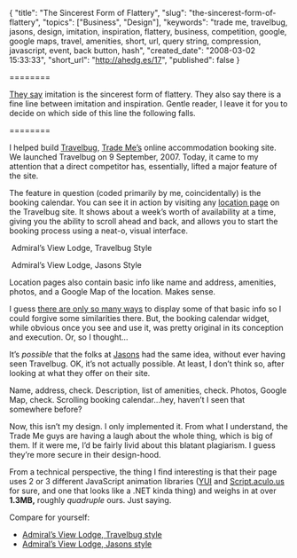 {
  "title": "The Sincerest Form of Flattery",
  "slug": "the-sincerest-form-of-flattery",
  "topics": ["Business", "Design"],
  "keywords": "trade me, travelbug, jasons, design, imitation, inspiration, flattery, business, competition, google, google maps, travel, amenities, short, url, query string, compression, javascript, event, back button, hash",
  "created_date": "2008-03-02 15:33:33",
  "short_url": "http://ahedg.es/17",
  "published": false
}

========

<a title="They in this context being Charles Caleb Colton" href="http://www.quotationspage.com/quote/27484.html">They say</a> imitation is the sincerest form of flattery. They also say there is a fine line between imitation and inspiration. Gentle reader, I leave it for you to decide on which side of this line the following falls.

========

<p class="outdent">I helped build <a href="http://www.travelbug.co.nz/">Travelbug</a>, <a href="http://www.trademe.co.nz/">Trade Me&#8217;s</a> online accommodation booking site. We launched Travelbug on 9 September, 2007. Today, it came to my attention that a direct competitor has, essentially, lifted a major feature of the site.</p>
<p>The feature in question (coded primarily by me, coincidentally) is the booking calendar. You can see it in action by visiting any <a href="http://www.travelbug.co.nz/visit/19160#book">location page</a> on the Travelbug site. It shows about a week&#8217;s worth of availability at a time, giving you the ability to scroll ahead and back, and allows you to start the booking process using a neat-o, visual interface. </p>
<div class="photo-left">
	<p>
		<img src="http://segdeha.com/blog/assets/imgs/admirals-travelbug.png" alt="">
		Admiral&#8217;s View Lodge, Travelbug Style
	</p>
	<p>
		<img src="http://segdeha.com/blog/assets/imgs/admirals-jasons.png" alt="">
		Admiral&#8217;s View Lodge, Jasons Style
	</p>
</div>
<p>Location pages also contain basic info like name and address, amenities, photos, and a Google Map of the location. Makes sense.</p>
<p>I guess <a href="http://www.37signals.com/svn/posts/575-but-theres-only-so-many-ways-to-do-something-right">there are only so many ways</a> to display some of that basic info so I could forgive some similarities there. But, the booking calendar widget, while obvious once you see and use it, was pretty original in its conception and execution. Or, so I thought&#8230;</p>
<p>It&#8217;s <em>possible</em> that the folks at <a href="http://www.jasons.com/">Jasons</a> had the same idea, without ever having seen Travelbug. OK, it&#8217;s not actually possible. At least, I don&#8217;t think so, after looking at what they offer on their site.</p>
<p>Name, address, check. Description, list of amenities, check. Photos, Google Map, check. Scrolling booking calendar&#8230;hey, haven&#8217;t I seen that somewhere before?</p>
<p>Now, this isn&#8217;t my design. I only implemented it. From what I understand, the Trade Me guys are having a laugh about the whole thing, which is big of them. If it were me, I&#8217;d be fairly livid about this blatant plagiarism. I guess they&#8217;re more secure in their design-hood.</p>
<p>From a technical perspective, the thing I find interesting is that their page uses 2 or 3 different JavaScript animation libraries (<a href="http://developer.yahoo.com/yui/animation/">YUI</a> and <a href="http://script.aculo.us/">Script.aculo.us</a> for sure, and one that looks like a .NET kinda thing) and weighs in at over <strong>1.3MB,</strong> roughly <em>quadruple</em> ours. Just saying.</p>
<p>Compare for yourself:</p>
<ul>
	<li><a href="http://www.travelbug.co.nz/visit/20564">Admiral&#8217;s View Lodge, Travelbug style</a></li>
	<li><a href="http://www.jasons.com/New-Zealand/Paihia/Admirals-View-Lodge">Admiral&#8217;s View Lodge, Jasons style</a>
</ul>
